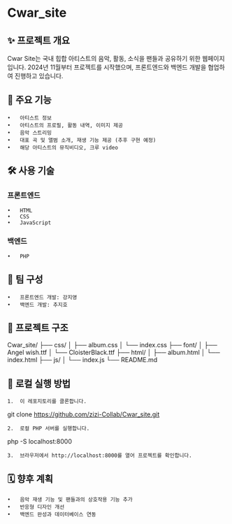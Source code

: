 # Cwar_site



## ✨ 프로젝트 개요

Cwar Site는 국내 힙합 아티스트의 음악, 활동, 소식을 팬들과 공유하기 위한 웹페이지입니다.
2024년 11월부터 프로젝트를 시작했으며, 프론트엔드와 백엔드 개발을 협업하여 진행하고 있습니다.

## 📌 주요 기능

	•	아티스트 정보
	•	아티스트의 프로필, 활동 내역, 이미지 제공
	•	음악 스트리밍
	•	대표 곡 및 앨범 소개, 재생 기능 제공 (추후 구현 예정)
	•	해당 아티스트의 뮤직비디오, 크루 video


## 🛠️ 사용 기술

### 프론트엔드

	•	HTML
	•	CSS
	•	JavaScript

### 백엔드

	•	PHP

## 👥 팀 구성

	•	프론트엔드 개발: 강지영
	•	백엔드 개발: 추지호


## 📁 프로젝트 구조

Cwar_site/
├── css/
│   ├── album.css
│   └── index.css
├── font/
│   ├── Angel wish.ttf
│   └── CloisterBlack.ttf
├── html/
│   ├── album.html
│   └── index.html
├── js/
│   └── index.js
└── README.md


## 🚀 로컬 실행 방법

	1.	이 레포지토리를 클론합니다.

git clone https://github.com/zizi-Collab/Cwar_site.git


	2.	로컬 PHP 서버를 실행합니다.

php -S localhost:8000


	3.	브라우저에서 http://localhost:8000를 열어 프로젝트를 확인합니다.

## 🗓️ 향후 계획

	•	음악 재생 기능 및 팬들과의 상호작용 기능 추가
	•	반응형 디자인 개선
	•	백엔드 완성과 데이터베이스 연동

